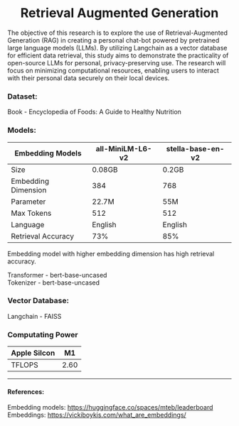 # <center>Retrieval Augmented Generation</center>

The objective of this research is to explore the use of Retrieval-Augmented Generation (RAG) in creating a personal chat-bot powered by pretrained large language models (LLMs). By utilizing Langchain as a vector database for efficient data retrieval, this study aims to demonstrate the practicality of open-source LLMs for personal, privacy-preserving use. The research will focus on minimizing computational resources, enabling users to interact with their personal data securely on their local devices.

### Dataset:
Book - Encyclopedia of Foods: A Guide to Healthy Nutrition

### Models:
| Embedding Models | all-MiniLM-L6-v2 | stella-base-en-v2 |
|----------|----------|----------|
| Size | 0.08GB | 0.2GB |
| Embedding Dimension | 384 | 768 |
| Parameter | 22.7M | 55M|
| Max Tokens | 512 | 512 |
| Language | English | English |
| Retrieval Accuracy | 73% | 85% |

Embedding model with higher embedding dimension has high retrieval accuracy.

Transformer - bert-base-uncased \
Tokenizer - bert-base-uncased 

### Vector Database:
Langchain - FAISS

### Computating Power
| Apple Silcon | M1 |
|--------------|----|
| TFLOPS | 2.60 |

-----------------------------------------------------------------
#### References:
Embedding models: https://huggingface.co/spaces/mteb/leaderboard \
Embeddings: https://vickiboykis.com/what_are_embeddings/ 
